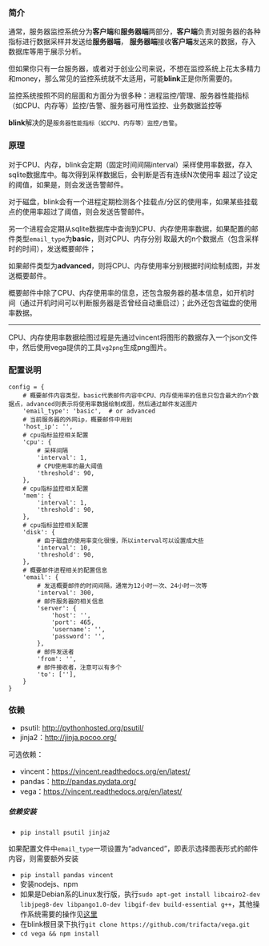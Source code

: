 ### 简介

通常，服务器监控系统分为**客户端**和**服务器端**两部分，**客户端**负责对服务器的各种指标进行数据采样并发送给**服务器端**，
**服务器端**接收**客户端**发送来的数据，存入数据库等用于展示分析。

但如果你只有一台服务器，或者对于创业公司来说，不想在监控系统上花太多精力和money，那么常见的监控系统就不太适用，可能**blink**正是你所需要的。

监控系统按照不同的层面和方面分为很多种：进程监控/管理、服务器性能指标（如CPU、内存等）监控/告警、服务器可用性监控、业务数据监控等

**blink**解决的是`服务器性能指标（如CPU、内存等）监控/告警`。

### 原理

对于CPU、内存，blink会定期（固定时间间隔interval）采样使用率数据，存入sqlite数据库中。每次得到采样数据后，会判断是否有连续N次使用率
超过了设定的阈值，如果是，则会发送告警邮件。

对于磁盘，blink会有一个进程定期检测各个挂载点/分区的使用率，如果某些挂载点的使用率超过了阈值，则会发送告警邮件。

另一个进程会定期从sqlite数据库中查询到CPU、内存使用率数据，如果配置的邮件类型`email_type`为**basic**，则对CPU、内存分别
取最大的n个数据点（包含采样时的时间），发送概要邮件；

如果邮件类型为**advanced**，则将CPU、内存使用率分别根据时间绘制成图，并发送概要邮件。

概要邮件中除了CPU、内存使用率的信息，还包含服务器的基本信息，如开机时间（通过开机时间可以判断服务器是否曾经自动重启过）；此外还包含磁盘的使用率数据。

------

CPU、内存使用率数据绘图过程是先通过vincent将图形的数据存入一个json文件中，然后使用vega提供的工具`vg2png`生成png图片。

### 配置说明

```
config = {
    # 概要邮件内容类型，basic代表邮件内容中CPU、内存使用率的信息只包含最大的n个数据点，advanced则表示将使用率数据绘制成图，然后通过邮件发送图片
    'email_type': 'basic',  # or advanced
    # 当前服务器的外网ip，概要邮件中用到
    'host_ip': '',
    # cpu指标监控相关配置
    'cpu': {
        # 采样间隔
        'interval': 1,
        # CPU使用率的最大阈值
        'threshold': 90,
    },
    # cpu指标监控相关配置
    'mem': {
        'interval': 1,
        'threshold': 90,
    },
    # cpu指标监控相关配置
    'disk': {
        # 由于磁盘的使用率变化很慢，所以interval可以设置成大些
        'interval': 10,
        'threshold': 90,
    },
    # 概要邮件进程相关的配置信息
    'email': {
        # 发送概要邮件的时间间隔，通常为12小时一次、24小时一次等
        'interval': 300,
        # 邮件服务器的相关信息
        'server': {
            'host': '',
            'port': 465,
            'username': '',
            'password': '',
        },
        # 邮件发送者
        'from': '',
        # 邮件接收者，注意可以有多个
        'to': [''],
    }
}
```

### 依赖

- psutil: http://pythonhosted.org/psutil/
- jinja2：http://jinja.pocoo.org/

可选依赖：

- vincent：https://vincent.readthedocs.org/en/latest/
- pandas：http://pandas.pydata.org/
- vega：https://vincent.readthedocs.org/en/latest/

##### 依赖安装

- `pip install psutil jinja2`

如果配置文件中`email_type`一项设置为“advanced”，即表示选择图表形式的邮件内容，则需要额外安装

- `pip install pandas vincent`
- 安装nodejs、npm
- 如果是Debian系的Linux发行版，执行`sudo apt-get install libcairo2-dev libjpeg8-dev libpango1.0-dev libgif-dev build-essential g++`，其他操作系统需要的操作见[这里](https://github.com/Automattic/node-canvas/wiki/_pages)
- 在blink根目录下执行`git clone https://github.com/trifacta/vega.git`
- `cd vega && npm install`